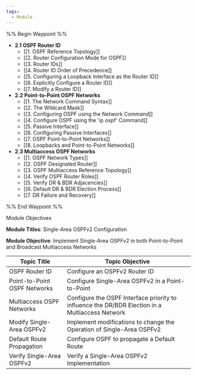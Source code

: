 ```yaml
---
tags:
  - Module
---
```

%% Begin Waypoint %%
- **2.1 OSPF Router ID**
	- [[1. OSPF Reference Topology]]
	- [[2. Router Configuration Mode for OSPF]]
	- [[3. Router IDs]]
	- [[4. Router ID Order of Precedence]]
	- [[5. Configuring a Loopback Interface as the Router ID]]
	- [[6. Explicitly Configure a Router ID]]
	- [[7. Modify a Router ID]]
- **2.2 Point-to-Point OSPF Networks**
	- [[1. The Network Command Syntax]]
	- [[2. The Wildcard Mask]]
	- [[3. Configuring OSPF using the Network Command]]
	- [[4. Configure OSPF using the 'ip ospf' Command]]
	- [[5. Passive Interface]]
	- [[6. Configuring Passive Interfaces]]
	- [[7. OSPF Point-to-Point Networks]]
	- [[8. Loopbacks and Point-to-Point Networks]]
- **2.3 Multiaccess OSPF Networks**
	- [[1. OSPF Network Types]]
	- [[2. OSPF Designated Router]]
	- [[3. OSPF Multiaccess Reference Topology]]
	- [[4. Verify OSPF Router Roles]]
	- [[5. Verify DR & BDR Adjacencies]]
	- [[6. Default DR & BDR Election Process]]
	- [[7. DR Failure and Recovery]]

%% End Waypoint %%

Module Objectives

**Module Titles**: Single-Area OSPFv2 Configuration

**Module Objective**: Implement Single-Area OSPFv2 in both Point-to-Point and Broadcast Multiaccess Networks

| Topic Title                  | Topic Objective                                                                                 |
| ---------------------------- | ----------------------------------------------------------------------------------------------- |
| OSPF Router ID               | Configure an OSPFv2 Router ID                                                                   |
| Point-to-Point OSPF Networks | Configure Single-Area OSPFv2 in a Point-to-Point                                                |
| Multiaccess OSPF Networks    | Configure the OSPF Interface priority to influence the DR/BDR Election in a Multiaccess Network |
| Modify Single-Area OSPFv2    | Implement modifications to change the Operation of Single-Area OSPFv2                           |
| Default Route Propagation    | Configure OSPF to propagate a Default Route                                                     |
| Verify Single-Area OSPFv2    | Verify a Single-Area OSPFv2 Implementation                                                      |


